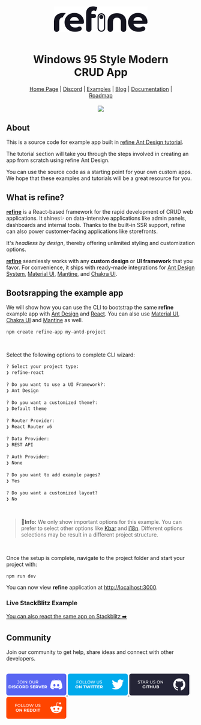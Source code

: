 
<br/>

<div align="center" style="margin: 30px;">
<a href="https://github.com/refinedev/refine">
  <img src="https://raw.githubusercontent.com/refinedev/refine/master/logo.png"   style="width:250px;" align="center" />
</a>
<br />
<br />

<h1>Windows 95 Style Modern CRUD App</h1>

<div align="center">
    <a href="https://refine.dev">Home Page</a> |
    <a href="https://discord.gg/refine">Discord</a> |
    <a href="https://refine.dev/examples/">Examples</a> | 
    <a href="https://refine.dev/blog/">Blog</a> | 
    <a href="https://refine.dev/docs/">Documentation</a> | 
    <a href="https://github.com/refinedev/refine/projects/1">Roadmap</a>
</div>

<br />

<a href="https://github.com/refinedev/refine">
 <img src="https://github.com/refinedev/refine/blob/master/documentation/static/img/blog/2022-03-22-refine-with-react95/social.jpg?raw=true"   style="width:650px;" align="center" />
 </a>
</div>




## About

This is a source code for example app built in [refine Ant Design tutorial](https://refine.dev/docs/tutorials/ant-design-tutorial/).

The tutorial section will take you through the steps involved in creating an app from scratch using refine Ant Design.

You can use the source code as a starting point for your own custom apps.  We hope that these examples and tutorials will be a great resource for you.


## What is refine?
[**refine**](https://github.com/refinedev/refine) is a React-based framework for the rapid  development of CRUD web applications. It shines✨ on data-intensive applications like admin panels, dashboards and internal tools. Thanks to the built-in SSR support, refine can also power customer-facing applications like storefronts.


It's *headless by design*, thereby offering unlimited styling and customization options.

[**refine**](https://github.com/refinedev/refine) seamlessly works with any **custom design** or **UI framework** that you favor. For convenience, it ships with ready-made integrations for [Ant Design System](https://ant.design/), [Material UI](https://mui.com/), [Mantine](https://mantine.dev/), and [Chakra UI](https://chakra-ui.com/).

## Bootsrapping the example app

We will show how you can use the CLI to bootstrap the same **refine** example app with [Ant Design](https://ant.design/) and [React](https://reactjs.org/). You can also use [Material UI](https://material-ui.com/), [Chakra UI](https://chakra-ui.com/) and [Mantine](https://mantine.dev/) as well.

```
npm create refine-app my-antd-project
```


<br/>

Select the following options to complete CLI wizard:

```
? Select your project type: 
❯ refine-react

? Do you want to use a UI Framework?:
❯ Ant Design

? Do you want a customized theme?:
❯ Default theme

? Router Provider:
❯ React Router v6

? Data Provider:
❯ REST API

? Auth Provider:
❯ None

? Do you want to add example pages? 
❯ Yes

? Do you want a customized layout?
❯ No
```
<br/>

>🚦**Info:**
 We only show important options for this example. You can prefer to select other options like [Kbar](https://github.com/timc1/kbar) and [i18n](https://www.i18next.com/). Different options selections may be result in a different project structure.



<br/>

Once the setup is complete, navigate to the project folder and start your project with:

```
npm run dev
```

You can now view **refine** application at [http://localhost:3000](http://localhost:3000).
<br/>

### Live StackBlitz Example
[You can also react the same app on Stackblitz 	➡️ ](https://stackblitz.com/edit/refinedev-refine-n8shov?file=package.json)

## Community
Join our community to get help, share ideas and connect with other developers.

<br>

<a href="https://discord.gg/refine">
  <img src="images/discord.png" width="160px" />
</a>
<a href="https://twitter.com/refine_dev">
  <img src="images/twitter.png" width="160px" />
</a>
<a href="https://github.com/refinedev/refine">
  <img src="images/github.png"  width="160px"/>
</a>
<a href="https://www.reddit.com/r/refine/">
  <img src="images/reddit.png" width="160px" />
</a>
